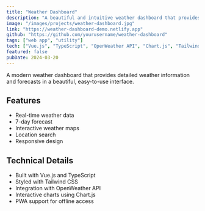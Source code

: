```yaml
---
title: "Weather Dashboard"
description: "A beautiful and intuitive weather dashboard that provides real-time weather information and forecasts. Built with Vue.js and integrates with multiple weather APIs."
image: "/images/projects/weather-dashboard.jpg"
link: "https://weather-dashboard-demo.netlify.app"
github: "https://github.com/yourusername/weather-dashboard"
tags: ["web app", "utility"]
tech: ["Vue.js", "TypeScript", "OpenWeather API", "Chart.js", "Tailwind CSS"]
featured: false
pubDate: 2024-03-20
---
```


A modern weather dashboard that provides detailed weather information and forecasts in a beautiful, easy-to-use interface.

## Features

- Real-time weather data
- 7-day forecast
- Interactive weather maps
- Location search
- Responsive design

## Technical Details

- Built with Vue.js and TypeScript
- Styled with Tailwind CSS
- Integration with OpenWeather API
- Interactive charts using Chart.js
- PWA support for offline access